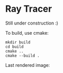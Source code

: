 # Ray Tracer

Still under construction :)

To build, use cmake:

```
mkdir build
cd build
cmake ..
cmake --build .
```

Last rendered image:

